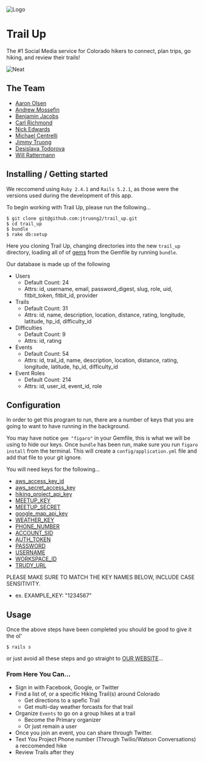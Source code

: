 ![Logo](https://github.com/MrAaronOlsen/trail-up/blob/master/app/assets/images/logo_trail_up.png)

# Trail Up
The #1 Social Media service for Colorado hikers to connect, plan trips, go hiking, and review their trails! 

![Neat](https://s-media-cache-ak0.pinimg.com/originals/b7/98/34/b79834e9c0c7779785ad73de99674b85.jpg)


## The Team
  
- [Aaron Olsen](https://github.com/MrAaronOlsen) 
- [Andrew Mossefin](https://github.com/frustratedswede) 
- [Benjamin Jacobs](https://github.com/ACC25) 
- [Carl Richmond](https://github.com/Benjaminpjacobs) 
- [Nick Edwards](https://github.com/nickedwards109) 
- [Michael Centrelli](https://github.com/Mcents) 
- [Jimmy Truong](https://github.com/jtruong2) 
- [Desislava Todorova](https://github.com/destodo)  
- [Will Rattermann](https://github.com/wratterman) 

## Installing / Getting started

We reccomend using `Ruby 2.4.1` and `Rails 5.2.1`, as those were the versions used during the development of this app.

To begin working with Trail Up, please run the following...

```shell
$ git clone git@github.com:jtruong2/trail_up.git 
$ cd trail_up
$ bundle
$ rake db:setup
```

Here you cloning Trail Up, changing directories into the new `trail_up` directory, loading all of of [gems](https://rubygems.org/) from the Gemfile by running `bundle`.

Our database is made up of the following
- Users 
  - Default Count: 24
  - Attrs: id, username, email, password_digest, slug, role, uid, fitbit_token, fitbit_id, provider
- Trails 
  - Default Count: 31
  - Attrs: id, name, description, location, distance, rating, longitude, latitude, hp_id, difficulty_id
- Difficulties 
  - Default Count: 9
  - Attrs: id, rating
- Events
  - Default Count: 54
  - Attrs: id, trail_id, name, description, location, distance, rating, longitude, latitude, hp_id, difficulty_id
- Event Roles
  - Default Count: 214
  - Attrs: id, user_id, event_id, role

## Configuration

In order to get this program to run, there are a number of keys that you are going to want to have running in the background. 

You may have notice `gem "figaro"` in your Gemfile, this is what we will be using to hide our keys. Once `bundle` has been run, make sure you run `figaro install` from the terminal. This will create a `config/application.yml` file and add that file to your git ignore. 

You will need keys for the following...
- [aws_access_key_id](http://docs.aws.amazon.com/general/latest/gr/aws-sec-cred-types.html)
- [aws_secret_access_key](http://docs.aws.amazon.com/general/latest/gr/aws-sec-cred-types.html)
- [hiking_project_api_key](https://www.hikingproject.com/data)
- [MEETUP_KEY](https://secure.meetup.com/meetup_api/key/)
- [MEETUP_SECRET](https://secure.meetup.com/meetup_api/key/)
- [google_map_api_key](https://developers.google.com/maps/documentation/embed/get-api-key)
- [WEATHER_KEY](https://www.wunderground.com/weather/api)
- [PHONE_NUMBER](https://www.twilio.com/docs/api/rest/available-phone-numbers)
- [ACCOUNT_SID](https://www.twilio.com/docs/api/rest)
- [AUTH_TOKEN](https://www.twilio.com/docs/api/rest)
- [PASSWORD](https://developer.ibm.com/answers/questions/182213/where-can-i-find-my-user-id-and-password.html)
- [USERNAME](https://developer.ibm.com/answers/questions/182213/where-can-i-find-my-user-id-and-password.html)
- [WORKSPACE_ID](https://developer.ibm.com/answers/questions/26886/how-to-get-an-api-key/)
- [TRUDY_URL](https://developer.ibm.com/answers/questions/26886/how-to-get-an-api-key/)

PLEASE MAKE SURE TO MATCH THE KEY NAMES BELOW, INCLUDE CASE SENSITIVITY. 
- ex. EXAMPLE_KEY: "1234567"

## Usage
Once the above steps have been completed you should be good to give it the ol'
```
$ rails s
```
or just avoid all these steps and go straight to [OUR WEBSITE](https://trail-upv2.herokuapp.com/)...

### From Here You Can...
- Sign in with Facebook, Google, or Twitter
- Find a list of, or a specific Hiking Trail(s) around Colorado
  - Get directions to a spefic Trail
  - Get multi-day weather forcasts for that trail
- Organize `Events` to go on a group hikes at a trail
  - Become the Primary organizer 
  - Or just remain a user
- Once you join an event, you can share through Twitter.
- Text You Project Phone number (Through Twilio/Watson Conversations) a reccomended hike 
- Review Trails after they
